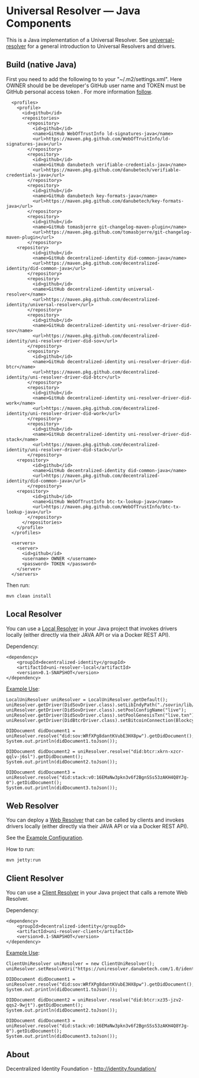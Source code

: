 # Universal Resolver — Java Components

This is a Java implementation of a Universal Resolver. See [universal-resolver](https://github.com/decentralized-identity/universal-resolver/) for a general introduction to Universal Resolvers and drivers.

## Build (native Java)

First you need to add the following to to your "~/.m2/settings.xml". Here OWNER should be be developer's GitHub user name and TOKEN must be GitHub personal access token . For more information [follow](https://help.github.com/en/github/authenticating-to-github/creating-a-personal-access-token-for-the-command-line).
~~~
  <profiles>
    <profile>
      <id>github</id>
      <repositories>
        <repository>
          <id>github</id>
          <name>GitHub WebOfTrustInfo ld-signatures-java</name>
          <url>https://maven.pkg.github.com/WebOfTrustInfo/ld-signatures-java</url>
        </repository>
        <repository>
          <id>github</id>
          <name>GitHub danubetech verifiable-credentials-java</name>
          <url>https://maven.pkg.github.com/danubetech/verifiable-credentials-java</url>
        </repository>
        <repository>
          <id>github</id>
          <name>GitHub danubetech key-formats-java</name>
          <url>https://maven.pkg.github.com/danubetech/key-formats-java</url>
        </repository>
        <repository>
          <id>github</id>
          <name>GitHub tomasbjerre git-changelog-maven-plugin</name>
          <url>https://maven.pkg.github.com/tomasbjerre/git-changelog-maven-plugin</url>
        </repository> 
	<repository>
          <id>github</id>
          <name>GitHub decentralized-identity did-common-java</name>
          <url>https://maven.pkg.github.com/decentralized-identity/did-common-java</url>
        </repository>
        <repository>
          <id>github</id>
          <name>GitHub decentralized-identity universal-resolver</name>
          <url>https://maven.pkg.github.com/decentralized-identity/universal-resolver</url>
        </repository>
        <repository>
          <id>github</id>
          <name>GitHub decentralized-identity uni-resolver-driver-did-sov</name>
          <url>https://maven.pkg.github.com/decentralized-identity/uni-resolver-driver-did-sov</url>
        </repository>
        <repository>
          <id>github</id>
          <name>GitHub decentralized-identity uni-resolver-driver-did-btcr</name>
          <url>https://maven.pkg.github.com/decentralized-identity/uni-resolver-driver-did-btcr</url>
        </repository>
        <repository>
          <id>github</id>
          <name>GitHub decentralized-identity uni-resolver-driver-did-work</name>
          <url>https://maven.pkg.github.com/decentralized-identity/uni-resolver-driver-did-work</url>
        </repository>
        <repository>
          <id>github</id>
          <name>GitHub decentralized-identity uni-resolver-driver-did-stack</name>
          <url>https://maven.pkg.github.com/decentralized-identity/uni-resolver-driver-did-stack</url>
        </repository>
	<repository>
          <id>github</id>
          <name>GitHub decentralized-identity did-common-java</name>
          <url>https://maven.pkg.github.com/decentralized-identity/did-common-java</url>
        </repository>
	<repository>
          <id>github</id>
          <name>GitHub WebOfTrustInfo btc-tx-lookup-java</name>
          <url>https://maven.pkg.github.com/WebOfTrustInfo/btc-tx-lookup-java</url>
        </repository>
      </repositories>
    </profile>
  </profiles>

  <servers>
    <server>
      <id>github</id>
      <username> OWNER </username>
      <password> TOKEN </password>
    </server>
  </servers>
~~~
Then run:

	mvn clean install

## Local Resolver

You can use a [Local Resolver](https://github.com/decentralized-identity/universal-resolver/tree/master/resolver/java/uni-resolver-client) in your Java project that invokes drivers locally (either directly via their JAVA API or via a Docker REST API).

Dependency:

	<dependency>
		<groupId>decentralized-identity</groupId>
		<artifactId>uni-resolver-local</artifactId>
		<version>0.1-SNAPSHOT</version>
	</dependency>

[Example Use](https://github.com/decentralized-identity/universal-resolver/blob/master/resolver/java/examples/src/main/java/uniresolver/examples/TestLocalUniResolver.java):

	LocalUniResolver uniResolver = LocalUniResolver.getDefault();
	uniResolver.getDriver(DidSovDriver.class).setLibIndyPath("./sovrin/lib/");
	uniResolver.getDriver(DidSovDriver.class).setPoolConfigName("live");
	uniResolver.getDriver(DidSovDriver.class).setPoolGenesisTxn("live.txn");
	uniResolver.getDriver(DidBtcrDriver.class).setBitcoinConnection(BlockcypherAPIBitcoinConnection.get());
	
	DIDDocument didDocument1 = uniResolver.resolve("did:sov:WRfXPg8dantKVubE3HX8pw").getDidDocument();
	System.out.println(didDocument1.toJson());
	
	DIDDocument didDocument2 = uniResolver.resolve("did:btcr:xkrn-xzcr-qqlv-j6sl").getDidDocument();
	System.out.println(didDocument2.toJson());
	
	DIDDocument didDocument3 = uniResolver.resolve("did:stack:v0:16EMaNw3pkn3v6f2BgnSSs53zAKH4Q8YJg-0").getDidDocument();
	System.out.println(didDocument3.toJson());

## Web Resolver

You can deploy a [Web Resolver](https://github.com/decentralized-identity/universal-resolver/tree/master/resolver/java/uni-resolver-web) that can be called by clients and invokes drivers locally (either directly via their JAVA API or via a Docker REST API).

See the [Example Configuration](https://github.com/decentralized-identity/universal-resolver/blob/master/resolver/java/uni-resolver-web/src/main/webapp/WEB-INF/applicationContext.xml).

How to run:

	mvn jetty:run

## Client Resolver

You can use a [Client Resolver](https://github.com/decentralized-identity/universal-resolver/tree/master/resolver/java/uni-resolver-client) in your Java project that calls a remote Web Resolver.

Dependency:

	<dependency>
		<groupId>decentralized-identity</groupId>
		<artifactId>uni-resolver-client</artifactId>
		<version>0.1-SNAPSHOT</version>
	</dependency>

[Example Use](https://github.com/decentralized-identity/universal-resolver/blob/master/resolver/java/examples/src/main/java/uniresolver/examples/TestClientUniResolver.java):

	ClientUniResolver uniResolver = new ClientUniResolver();
	uniResolver.setResolveUri("https://uniresolver.danubetech.com/1.0/identifiers/");
	
	DIDDocument didDocument1 = uniResolver.resolve("did:sov:WRfXPg8dantKVubE3HX8pw").getDidDocument();
	System.out.println(didDocument1.toJson());
	
	DIDDocument didDocument2 = uniResolver.resolve("did:btcr:xz35-jzv2-qqs2-9wjt").getDidDocument();
	System.out.println(didDocument2.toJson());
	
	DIDDocument didDocument3 = uniResolver.resolve("did:stack:v0:16EMaNw3pkn3v6f2BgnSSs53zAKH4Q8YJg-0").getDidDocument();
	System.out.println(didDocument3.toJson());

## About

Decentralized Identity Foundation - http://identity.foundation/
